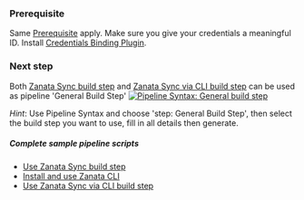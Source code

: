 ### Prerequisite

Same [Prerequisite](/configuration/index.md) apply. 
Make sure you give your credentials a meaningful ID.
Install [Credentials Binding Plugin](https://wiki.jenkins-ci.org/display/JENKINS/Credentials+Binding+Plugin).

### Next step

Both [Zanata Sync build step](/configuration/build-step/zanata-sync/) and
 [Zanata Sync via CLI build step](/configuration/build-step/zanata-sync-via-cli/)
 can be used as pipeline 'General Build Step'
 [![Pipeline Syntax: General build step](/images/select_pipeline_general_build_step.png)](/images/select_pipeline_general_build_step.png)
 
_Hint_: Use Pipeline Syntax and choose 'step: General Build Step', then select the build step you want to use, fill in all details then generate.

##### Complete sample pipeline scripts

- [Use Zanata Sync build step](/pipeline/zanata-sync-pipeline-example/)
- [Install and use Zanata CLI](/pipeline/install-use-cli-pipeline-example/)
- [Use Zanata Sync via CLI build step](/pipeline/zanata-sync-via-cli-pipeline-example/)